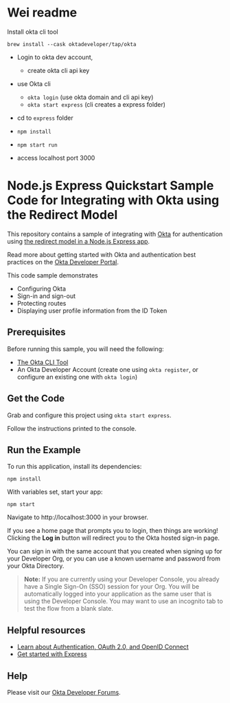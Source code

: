 # Wei readme
Install okta cli tool

`brew install --cask oktadeveloper/tap/okta`

- Login to okta dev account, 
    - create okta cli api key

- use Okta cli 
    - `okta login` (use okta domain and cli api key)
    - `okta start express` (cli creates a express folder)

- cd to `express` folder

- `npm install`
- `npm start run`
- access localhost port 3000

			

# Node.js Express Quickstart Sample Code for Integrating with Okta using the Redirect Model

This repository contains a sample of integrating with [Okta](https://www.okta.com/) for authentication using [the redirect model in a Node.js Express app](https://developer.okta.com/docs/guides/sign-into-web-app-redirect/node-express/main/).

Read more about getting started with Okta and authentication best practices on the [Okta Developer Portal](https://developer.okta.com).

This code sample demonstrates
* Configuring Okta
* Sign-in and sign-out
* Protecting routes
* Displaying user profile information from the ID Token

## Prerequisites

Before running this sample, you will need the following:

* [The Okta CLI Tool](https://github.com/okta/okta-cli#installation)
* An Okta Developer Account (create one using `okta register`, or configure an existing one with `okta login`)

## Get the Code

Grab and configure this project using `okta start express`.

Follow the instructions printed to the console.

## Run the Example

To run this application, install its dependencies:

```
npm install
```

With variables set, start your app:

```
npm start
```

Navigate to http://localhost:3000 in your browser.

If you see a home page that prompts you to login, then things are working!  Clicking the **Log in** button will redirect you to the Okta hosted sign-in page.

You can sign in with the same account that you created when signing up for your Developer Org, or you can use a known username and password from your Okta Directory.

> **Note:** If you are currently using your Developer Console, you already have a Single Sign-On (SSO) session for your Org.  You will be automatically logged into your application as the same user that is using the Developer Console.  You may want to use an incognito tab to test the flow from a blank slate.

## Helpful resources

* [Learn about Authentication, OAuth 2.0, and OpenID Connect](https://developer.okta.com/docs/concepts/)
* [Get started with Express](https://expressjs.com/en/starter/installing.html)

## Help

Please visit our [Okta Developer Forums](https://devforum.okta.com/).
